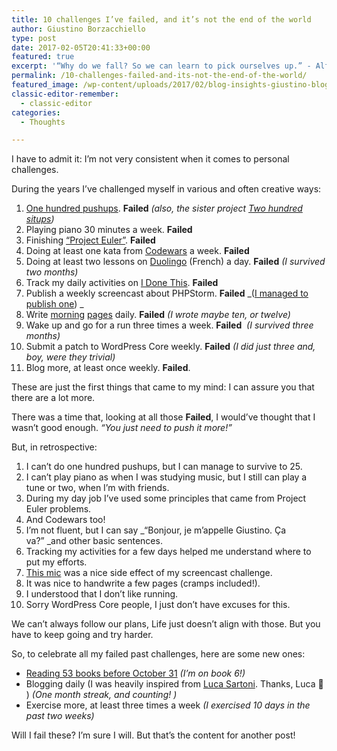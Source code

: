 ```yaml
---
title: 10 challenges I’ve failed, and it’s not the end of the world
author: Giustino Borzacchiello
type: post
date: 2017-02-05T20:41:33+00:00
featured: true
excerpt: '“Why do we fall? So we can learn to pick ourselves up.” - Alfred '
permalink: /10-challenges-failed-and-its-not-the-end-of-the-world/
featured_image: /wp-content/uploads/2017/02/blog-insights-giustino-blog.png
classic-editor-remember:
  - classic-editor
categories:
  - Thoughts

---
```

I have to admit it: I&#8217;m not very consistent when it comes to personal challenges.

During the years I&#8217;ve challenged myself in various and often creative ways:

  1. [One hundred pushups][1]. **Failed** _(also, the sister project [Two hundred situps][2])_
  2. Playing piano 30 minutes a week. **Failed**
  3. Finishing [&#8220;Project Euler&#8221;][3]. **Failed**
  4. Doing at least one kata from [Codewars][4] a week. **Failed**
  5. Doing at least two lessons on [Duolingo][5] (French) a day. **Failed** _(I survived two months)_
  6. Track my daily activities on [I Done This][6]. **Failed**
  7. Publish a weekly screencast about PHPStorm. **Failed** _([I managed to publish one][7]) _
  8. Write [morning][8] [pages][9] daily. **Failed** _(I wrote maybe ten, or twelve)_
  9. Wake up and go for a run three times a week. **Failed**  _(I survived three months)_
 10. Submit a patch to WordPress Core weekly. **Failed** _(I did just three and, boy, were they trivial)_
 11. Blog more, at least once weekly. **Failed**.

These are just the first things that came to my mind: I can assure you that there are a lot more.

There was a time that, looking at all those **Failed**, I would&#8217;ve thought that I wasn&#8217;t good enough. _&#8220;You just need to push it more!&#8221;_

But, in retrospective:

  1. I can&#8217;t do one hundred pushups, but I can manage to survive to 25.
  2. I can&#8217;t play piano as when I was studying music, but I still can play a tune or two, when I&#8217;m with friends.
  3. During my day job I&#8217;ve used some principles that came from Project Euler problems.
  4. And Codewars too!
  5. I&#8217;m not fluent, but I can say _&#8220;Bonjour, je m&#8217;appelle Giustino. Ça va?&#8221; _and other basic sentences.
  6. Tracking my activities for a few days helped me understand where to put my efforts.
  7. [This mic][10] was a nice side effect of my screencast challenge.
  8. It was nice to handwrite a few pages (cramps included!).
  9. I understood that I don&#8217;t like running.
 10. Sorry WordPress Core people, I just don&#8217;t have excuses for this.

We can&#8217;t always follow our plans, Life just doesn&#8217;t align with those. But you have to keep going and try harder.

So, to celebrate all my failed past challenges, here are some new ones:

  * [Reading 53 books before October 31][11] _(I&#8217;m on book 6!)_
  * Blogging daily (I was heavily inspired from [Luca Sartoni][12]. Thanks, Luca 🙂 ) _(One month streak, and counting! )_
  * Exercise more, at least three times a week _(I exercised 10 days in the past two weeks)_

Will I fail these? I&#8217;m sure I will. But that&#8217;s the content for another post!

&nbsp;

 [1]: http://hundredpushups.com/
 [2]: http://www.twohundredsitups.com/
 [3]: https://projecteuler.net/
 [4]: https://www.codewars.com/
 [5]: https://www.duolingo.com/
 [6]: https://home.idonethis.com/
 [7]: https://www.youtube.com/watch?v=W98qHLTfMQk
 [8]: http://juliacameronlive.com/basic-tools/morning-pages/
 [9]: https://www.theguardian.com/lifeandstyle/2014/oct/03/morning-pages-change-your-life-oliver-burkeman
 [10]: http://www.bluemic.com/products/yeti/
 [11]: https://giustino.blog/one-year-53-books-personal-challenge/
 [12]: https://luca.blog/2016/05/29/3-rules-for-a-successful-daily-blog/
